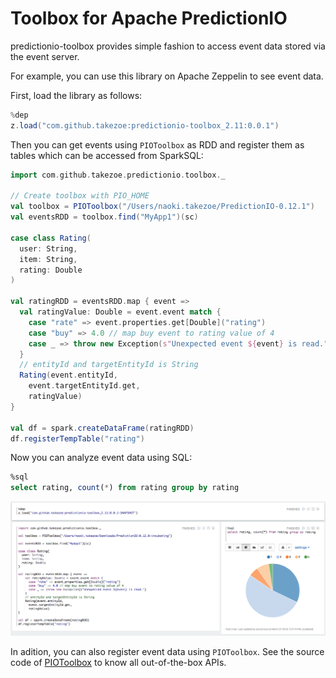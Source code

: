 # Toolbox for Apache PredictionIO

predictionio-toolbox provides simple fashion to access event data stored via the event server.

For example, you can use this library on Apache Zeppelin to see event data.

First, load the library as follows:

```scala
%dep
z.load("com.github.takezoe:predictionio-toolbox_2.11:0.0.1")
```

Then you can get events using `PIOToolbox` as RDD and register them as tables which can be accessed from SparkSQL:

```scala
import com.github.takezoe.predictionio.toolbox._

// Create toolbox with PIO_HOME
val toolbox = PIOToolbox("/Users/naoki.takezoe/PredictionIO-0.12.1")
val eventsRDD = toolbox.find("MyApp1")(sc)

case class Rating(
  user: String,
  item: String,
  rating: Double
)

val ratingRDD = eventsRDD.map { event => 
  val ratingValue: Double = event.event match {
    case "rate" => event.properties.get[Double]("rating")
    case "buy" => 4.0 // map buy event to rating value of 4
    case _ => throw new Exception(s"Unexpected event ${event} is read.")
  }
  // entityId and targetEntityId is String
  Rating(event.entityId,
    event.targetEntityId.get,
    ratingValue)
}

val df = spark.createDataFrame(ratingRDD)
df.registerTempTable("rating")
```

Now you can analyze event data using SQL:

```sql
%sql
select rating, count(*) from rating group by rating
```

![Zeppelin](zeppelin.png)

In adition, you can also register event data using `PIOToolbox`. See the source code of [PIOToolbox](https://github.com/takezoe/predictionio-toolbox/blob/master/src/main/scala/com/github/takezoe/predictionio/toolbox/PIOToolbox.scala) to know all out-of-the-box APIs.
